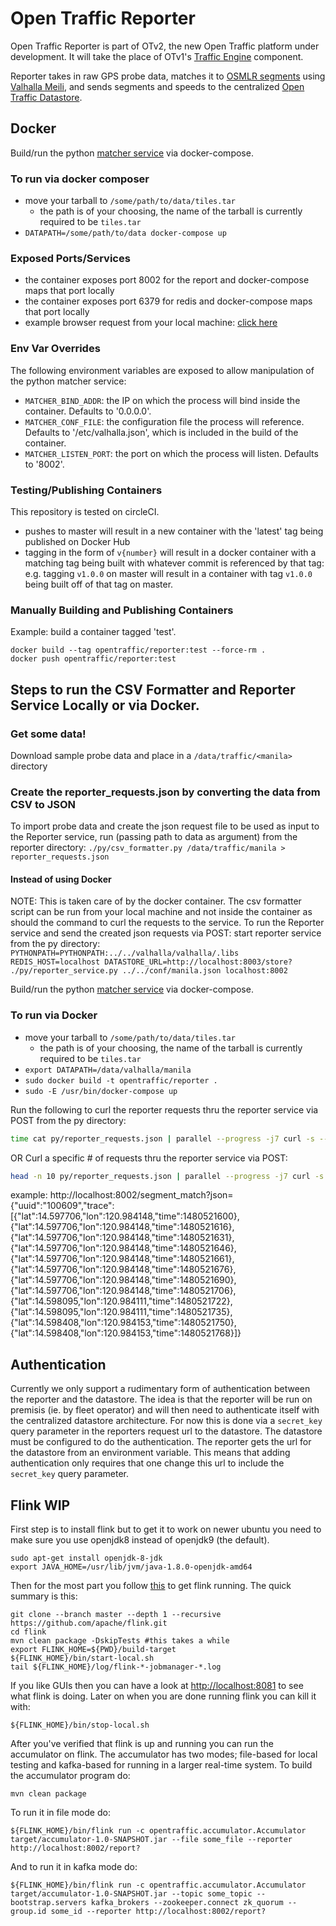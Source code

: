 # Open Traffic Reporter

Open Traffic Reporter is part of OTv2, the new Open Traffic platform under development. It will take the place of OTv1's [Traffic Engine](https://github.com/opentraffic/traffic-engine) component.

Reporter takes in raw GPS probe data, matches it to [OSMLR segments](https://github.com/opentraffic/osmlr/blob/master/docs/intro.md) using [Valhalla Meili](https://github.com/valhalla/valhalla/blob/master/docs/meili.md), and sends segments and speeds to the centralized [Open Traffic Datastore](https://github.com/opentraffic/datastore).

## Docker

Build/run the python [matcher service](https://github.com/opentraffic/reporter) via docker-compose.

### To run via docker composer
* move your tarball to `/some/path/to/data/tiles.tar`
  * the path is of your choosing, the name of the tarball is currently required to be `tiles.tar`
* `DATAPATH=/some/path/to/data docker-compose up`

### Exposed Ports/Services
* the container exposes port 8002 for the report and docker-compose maps that port locally
* the container exposes port 6379 for redis and docker-compose maps that port locally
* example browser request from your local machine: [click here](http://localhost:8002/report?json=%7B%22trace%22%3A%5B%7B%22lat%22%3A14.543087%2C%22lon%22%3A121.021019%2C%22time%22%3A1000%7D%2C%7B%22lat%22%3A14.543620%2C%22lon%22%3A121.021652%2C%22time%22%3A1008%7D%2C%7B%22lat%22%3A14.544957%2C%22lon%22%3A121.023247%2C%22time%22%3A1029%7D%2C%7B%22lat%22%3A14.545470%2C%22lon%22%3A121.023811%2C%22time%22%3A1036%7D%2C%7B%22lat%22%3A14.546580%2C%22lon%22%3A121.025124%2C%22time%22%3A1053%7D%2C%7B%22lat%22%3A14.547284%2C%22lon%22%3A121.025932%2C%22time%22%3A1064%7D%2C%7B%22lat%22%3A14.547817%2C%22lon%22%3A121.026665%2C%22time%22%3A1072%7D%2C%7B%22lat%22%3A14.549700%2C%22lon%22%3A121.028839%2C%22time%22%3A1101%7D%2C%7B%22lat%22%3A14.550350%2C%22lon%22%3A121.029610%2C%22time%22%3A1111%7D%2C%7B%22lat%22%3A14.551256%2C%22lon%22%3A121.030693%2C%22time%22%3A1125%7D%2C%7B%22lat%22%3A14.551785%2C%22lon%22%3A121.031395%2C%22time%22%3A1133%7D%2C%7B%22lat%22%3A14.553422%2C%22lon%22%3A121.033340%2C%22time%22%3A1158%7D%2C%7B%22lat%22%3A14.553819%2C%22lon%22%3A121.033806%2C%22time%22%3A1164%7D%2C%7B%22lat%22%3A14.553976%2C%22lon%22%3A121.033997%2C%22time%22%3A1167%7D%5D%7D)

### Env Var Overrides

The following environment variables are exposed to allow manipulation of the python matcher service:

- `MATCHER_BIND_ADDR`: the IP on which the process will bind inside the container. Defaults to '0.0.0.0'.
- `MATCHER_CONF_FILE`: the configuration file the process will reference. Defaults to '/etc/valhalla.json', which is included in the build of the container.
- `MATCHER_LISTEN_PORT`: the port on which the process will listen. Defaults to '8002'.

### Testing/Publishing Containers

This repository is tested on circleCI.

- pushes to master will result in a new container with the 'latest' tag being published on Docker Hub
- tagging in the form of `v{number}` will result in a docker container with a matching tag being built with whatever commit is referenced by that tag: e.g. tagging `v1.0.0` on master will result in a container with tag `v1.0.0` being built off of that tag on master.

### Manually Building and Publishing Containers

Example: build a container tagged 'test'.

```
docker build --tag opentraffic/reporter:test --force-rm .
docker push opentraffic/reporter:test
```

## Steps to run the CSV Formatter and Reporter Service Locally or via Docker.

### Get some data!

Download sample probe data and place in a `/data/traffic/<manila>` directory

### Create the reporter_requests.json by converting the data from CSV to JSON

To import probe data and create the json request file to be used as input to the Reporter service, run (passing path to data as argument) from the reporter directory:
`./py/csv_formatter.py /data/traffic/manila > reporter_requests.json`

#### Instead of using Docker

NOTE:  This is taken care of by the docker container. The csv formatter script can be run from your local machine and not inside the container as should the command to curl the requests to the service.
To run the Reporter service and send the created json requests via POST:
start reporter service from the py directory:
`PYTHONPATH=PYTHONPATH:../../valhalla/valhalla/.libs REDIS_HOST=localhost DATASTORE_URL=http://localhost:8003/store? ./py/reporter_service.py ../../conf/manila.json localhost:8002`

Build/run the python [matcher service](https://github.com/opentraffic/reporter) via docker-compose.

### To run via Docker
* move your tarball to `/some/path/to/data/tiles.tar`
  * the path is of your choosing, the name of the tarball is currently required to be `tiles.tar`
* `export DATAPATH=/data/valhalla/manila`
* `sudo docker build -t opentraffic/reporter .`
* `sudo -E /usr/bin/docker-compose up`

 Run the following to curl the reporter requests thru the reporter service via POST from the py directory:

```sh
time cat py/reporter_requests.json | parallel --progress -j7 curl -s --data '{}' -o /dev/null http://localhost:8002/segment_match?
```

OR Curl a specific # of requests thru the reporter service via POST:

```sh
head -n 10 py/reporter_requests.json | parallel --progress -j7 curl -s --data '{}' -o /dev/null http://localhost:8002/segment_match?
```

example:
http://localhost:8002/segment_match?json={"uuid":"100609","trace":[{"lat":14.597706,"lon":120.984148,"time":1480521600},{"lat":14.597706,"lon":120.984148,"time":1480521616},{"lat":14.597706,"lon":120.984148,"time":1480521631},{"lat":14.597706,"lon":120.984148,"time":1480521646},{"lat":14.597706,"lon":120.984148,"time":1480521661},{"lat":14.597706,"lon":120.984148,"time":1480521676},{"lat":14.597706,"lon":120.984148,"time":1480521690},{"lat":14.597706,"lon":120.984148,"time":1480521706},{"lat":14.598095,"lon":120.984111,"time":1480521722},{"lat":14.598095,"lon":120.984111,"time":1480521735},{"lat":14.598408,"lon":120.984153,"time":1480521750},{"lat":14.598408,"lon":120.984153,"time":1480521768}]}

## Authentication

Currently we only support a rudimentary form of authentication between the reporter and the datastore. The idea is that the reporter will be run on premisis (ie. by fleet operator) and will then need to authenticate itself with the centralized datastore architecture. For now this is done via a `secret_key` query parameter in the reporters request url to the datastore. The datastore must be configured to do the authentication. The reporter gets the url for the datastore from an environment variable. This means that adding authentication only requires that one change this url to include the `secret_key` query parameter.

## Flink WIP

First step is to install flink but to get it to work on newer ubuntu you need to make sure you use openjdk8 instead of openjdk9 (the default).

    sudo apt-get install openjdk-8-jdk
    export JAVA_HOME=/usr/lib/jvm/java-1.8.0-openjdk-amd64

Then for the most part you follow [this](https://ci.apache.org/projects/flink/flink-docs-release-1.3/quickstart/setup_quickstart.html#quickstart) to get flink running. The quick summary is this:

    git clone --branch master --depth 1 --recursive https://github.com/apache/flink.git
    cd flink
    mvn clean package -DskipTests #this takes a while
    export FLINK_HOME=${PWD}/build-target
    ${FLINK_HOME}/bin/start-local.sh
    tail ${FLINK_HOME}/log/flink-*-jobmanager-*.log    

If you like GUIs then you can have a look at [http://localhost:8081](http://localhost:8081) to see what flink is doing. Later on when you are done running flink you can kill it with:

    ${FLINK_HOME}/bin/stop-local.sh

After you've verified that flink is up and running you can run the accumulator on flink. The accumulator has two modes; file-based for local testing and kafka-based for running in a larger real-time system. To build the accumulator program do:

    mvn clean package

To run it in file mode do:

    ${FLINK_HOME}/bin/flink run -c opentraffic.accumulator.Accumulator target/accumulator-1.0-SNAPSHOT.jar --file some_file --reporter http://localhost:8002/report?

And to run it in kafka mode do:

    ${FLINK_HOME}/bin/flink run -c opentraffic.accumulator.Accumulator target/accumulator-1.0-SNAPSHOT.jar --topic some_topic --bootstrap.servers kafka_brokers --zookeeper.connect zk_quorum --group.id some_id --reporter http://localhost:8002/report?
